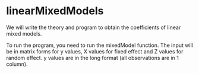 # linearMixedModels
We will write the theory and program to obtain the coefficients of linear mixed models. 

To run the program, you need to run the mixedModel function. The input will be in matrix forms for y values, X values for fixed effect and Z values for random effect. y values are in the long format (all observations are in 1 column).
